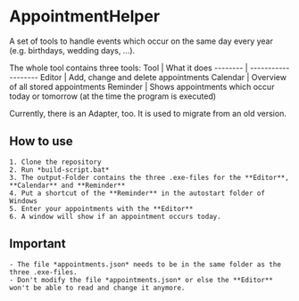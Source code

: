 # AppointmentHelper
A set of tools to handle events which occur on the same day every year (e.g. birthdays, wedding days, ...).

The whole tool contains three tools:
Tool     | What it does
-------- | -------------------
Editor   | Add, change and delete appointments
Calendar | Overview of all stored appointments
Reminder | Shows appointments which occur today or tomorrow (at the time the program is executed)

Currently, there is an Adapter, too. It is used to migrate from an old version.

## How to use
	1. Clone the repository
	2. Run *build-script.bat*
	3. The output-Folder contains the three .exe-files for the **Editor**, **Calendar** and **Reminder**
	4. Put a shortcut of the **Reminder** in the autostart folder of Windows
	5. Enter your appointments with the **Editor**
	6. A window will show if an appointment occurs today.
  
## Important
	- The file *appointments.json* needs to be in the same folder as the three .exe-files.
	- Don't modify the file *appointments.json* or else the **Editor** won't be able to read and change it anymore.

